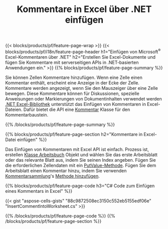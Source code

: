 ﻿---
title: Kommentare in Excel über .NET einfügen
url: /de/net/comment/
description: C#-Quellcodes zum Einfügen von Kommentaren in Microsoft Excel-Dateien mithilfe der .NET-Bibliothek. 
---
{{< blocks/products/pf/feature-page-wrap >}}
{{< blocks/products/pf/i18n/feature-page-header h1="Einfügen von Microsoft<sup>&reg;</sup> Excel-Kommentaren über .NET" h2="Erstellen Sie Excel-Dokumente und fügen Sie Kommentare mit serverseitigen APIs in .NET-basierten Anwendungen ein." >}}
{{% blocks/products/pf/feature-page-summary %}}

Sie können Zellen Kommentare hinzufügen. Wenn eine Zelle einen Kommentar enthält, erscheint eine Anzeige in der Ecke der Zelle. Kommentare werden angezeigt, wenn Sie den Mauszeiger über eine Zelle bewegen. Diese Kommentare können für Diskussionen, spezielle Anweisungen oder Markierungen von Dokumentinhalten verwendet werden [.NET Excel-Bibliothek](/cells/net/) unterstützt das Einfügen von Kommentaren in Excel-Dateien. Dafür bietet die API eine [Kommentar](https://reference.aspose.com/cells/net/aspose.cells/comment) Klasse für den Kommentarbaustein.

{{% /blocks/products/pf/feature-page-summary %}}

{{% blocks/products/pf/feature-page-section h2="Kommentare in Excel-Datei einfügen" %}}

Das Einfügen von Kommentaren mit Excel API ist einfach. Prozess ist, erstellen [Klasse Arbeitsbuch](https://reference.aspose.com/cells/net/aspose.cells/workbook) Objekt und wählen Sie das erste Arbeitsblatt oder das relevante Blatt aus, indem Sie seinen Index angeben. Fügen Sie die erforderlichen Zellendaten mit ein [PutValue-Methode](https://reference.aspose.com/cells/net/aspose.cells/cell/methods/putvalue/index). Fügen Sie dem Arbeitsblatt einen Kommentar hinzu, indem Sie verwenden [Kommentarsammlung](https://reference.aspose.com/cells/net/aspose.cells/commentcollection)'s [Methode hinzufügen](https://reference.aspose.com/cells/net/aspose.cells.commentcollection/add/methods/1).

{{% blocks/products/pf/feature-page-code h3="C# Code zum Einfügen eines Kommentars in Excel" %}}

{{< gist "aspose-cells-gists" "88c9872508ec3150c552eb5155edf06e" "InsertCommentIntoWorksheet.cs" >}}

{{% /blocks/products/pf/feature-page-code %}}
{{% /blocks/products/pf/feature-page-section %}}
